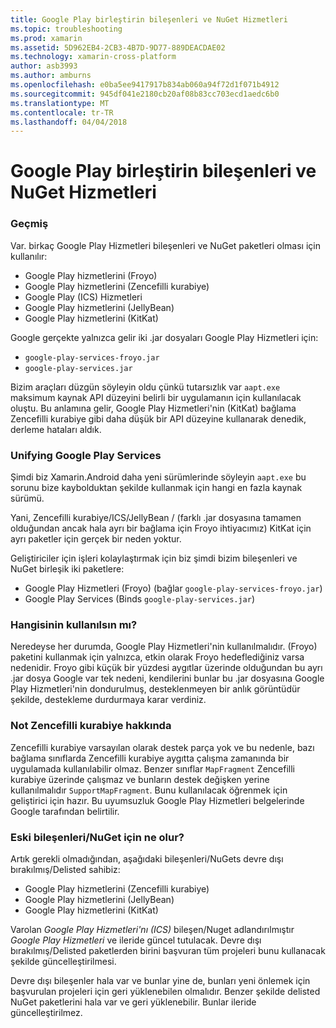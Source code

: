 ```yaml
---
title: Google Play birleştirin bileşenleri ve NuGet Hizmetleri
ms.topic: troubleshooting
ms.prod: xamarin
ms.assetid: 5D962EB4-2CB3-4B7D-9D77-889DEACDAE02
ms.technology: xamarin-cross-platform
author: asb3993
ms.author: amburns
ms.openlocfilehash: e0ba5ee9417917b834ab060a94f72d1f071b4912
ms.sourcegitcommit: 945df041e2180cb20af08b83cc703ecd1aedc6b0
ms.translationtype: MT
ms.contentlocale: tr-TR
ms.lasthandoff: 04/04/2018
---
```

# <a name="unifying-google-play-services-components-and-nuget"></a>Google Play birleştirin bileşenleri ve NuGet Hizmetleri

### <a name="history"></a>Geçmiş

Var. birkaç Google Play Hizmetleri bileşenleri ve NuGet paketleri olması için kullanılır:

-   Google Play hizmetlerini (Froyo)
-   Google Play hizmetlerini (Zencefilli kurabiye)
-   Google Play (ICS) Hizmetleri
-   Google Play hizmetlerini (JellyBean)
-   Google Play hizmetlerini (KitKat)

Google gerçekte yalnızca gelir iki .jar dosyaları Google Play Hizmetleri için:

-   `google-play-services-froyo.jar`
-   `google-play-services.jar`

Bizim araçları düzgün söyleyin oldu çünkü tutarsızlık var `aapt.exe` maksimum kaynak API düzeyini belirli bir uygulamanın için kullanılacak oluştu. Bu anlamına gelir, Google Play Hizmetleri'nin (KitKat) bağlama Zencefilli kurabiye gibi daha düşük bir API düzeyine kullanarak denedik, derleme hataları aldık.

### <a name="unifying-google-play-services"></a>Unifying Google Play Services

Şimdi biz Xamarin.Android daha yeni sürümlerinde söyleyin `aapt.exe` bu sorunu bize kaybolduktan şekilde kullanmak için hangi en fazla kaynak sürümü.

Yani, Zencefilli kurabiye/ICS/JellyBean / (farklı .jar dosyasına tamamen olduğundan ancak hala ayrı bir bağlama için Froyo ihtiyacımız) KitKat için ayrı paketler için gerçek bir neden yoktur.

Geliştiriciler için işleri kolaylaştırmak için biz şimdi bizim bileşenleri ve NuGet birleşik iki paketlere:

-   Google Play Hizmetleri (Froyo) (bağlar `google-play-services-froyo.jar`)
-   Google Play Services (Binds `google-play-services.jar`)

### <a name="which-one-should-be-used"></a>Hangisinin kullanılsın mı?

Neredeyse her durumda, Google Play Hizmetleri'nin kullanılmalıdır. (Froyo) paketini kullanmak için yalnızca, etkin olarak Froyo hedeflediğiniz varsa nedenidir. Froyo gibi küçük bir yüzdesi aygıtlar üzerinde olduğundan bu ayrı .jar dosya Google var tek nedeni, kendilerini bunlar bu .jar dosyasına Google Play Hizmetleri'nin dondurulmuş, desteklenmeyen bir anlık görüntüdür şekilde, destekleme durdurmaya karar verdiniz.

### <a name="note-about-gingerbread"></a>Not Zencefilli kurabiye hakkında

Zencefilli kurabiye varsayılan olarak destek parça yok ve bu nedenle, bazı bağlama sınıflarda Zencefilli kurabiye aygıtta çalışma zamanında bir uygulamada kullanılabilir olmaz. Benzer sınıflar `MapFragment` Zencefilli kurabiye üzerinde çalışmaz ve bunların destek değişken yerine kullanılmalıdır `SupportMapFragment`. Bunu kullanılacak öğrenmek için geliştirici için hazır. Bu uyumsuzluk Google Play Hizmetleri belgelerinde Google tarafından belirtilir.

### <a name="what-happens-to-the-old-componentsnugets"></a>Eski bileşenleri/NuGet için ne olur?

Artık gerekli olmadığından, aşağıdaki bileşenleri/NuGets devre dışı bırakılmış/Delisted sahibiz:

-   Google Play hizmetlerini (Zencefilli kurabiye)
-   Google Play hizmetlerini (JellyBean)
-   Google Play hizmetlerini (KitKat)

Varolan _Google Play Hizmetleri'nı (ICS)_ bileşen/Nuget adlandırılmıştır _Google Play Hizmetleri_ ve ileride güncel tutulacak. Devre dışı bırakılmış/Delisted paketlerden birini başvuran tüm projeleri bunu kullanacak şekilde güncelleştirilmesi.

Devre dışı bileşenler hala var ve bunlar yine de, bunları yeni önlemek için başvurulan projeleri için geri yüklenebilen olmalıdır. Benzer şekilde delisted NuGet paketlerini hala var ve geri yüklenebilir. Bunlar ileride güncelleştirilmez.
